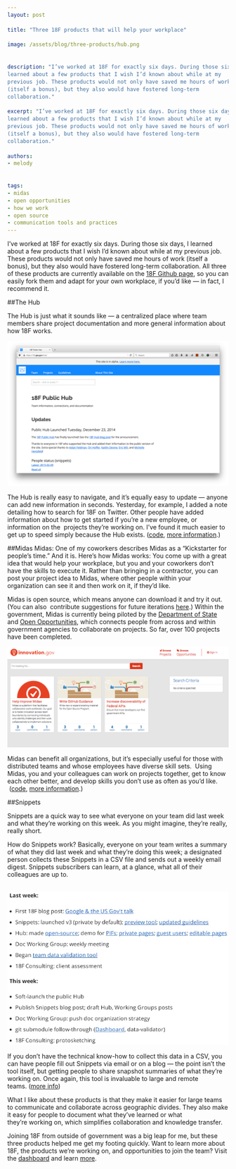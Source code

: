 ```yaml
---
layout: post

title: "Three 18F products that will help your workplace"

image: /assets/blog/three-products/hub.png


description: "I’ve worked at 18F for exactly six days. During those six days, I
learned about a few products that I wish I’d known about while at my
previous job. These products would not only have saved me hours of work
(itself a bonus), but they also would have fostered long-term
collaboration."

excerpt: "I’ve worked at 18F for exactly six days. During those six days, I
learned about a few products that I wish I’d known about while at my
previous job. These products would not only have saved me hours of work
(itself a bonus), but they also would have fostered long-term
collaboration."

authors:
- melody


tags:
- midas
- open opportunities
- how we work
- open source
- communication tools and practices
---
```


I’ve worked at 18F for exactly six days. During those six days, I
learned about a few products that I wish I’d known about while at my
previous job. These products would not only have saved me hours of work
(itself a bonus), but they also would have fostered long-term
collaboration. All three of these products are currently available on
the [18F Github
page](https://github.com/18F/),
so you can easily fork them and adapt for your own workplace, if you’d
like — in fact, I recommend it.

##The Hub

The Hub is just what it sounds like — a centralized place where team members share project documentation and more general information about how 18F works.

![A screenshot of The Hub](/assets/blog/three-products/hub.png)

The Hub is really easy to navigate, and it’s equally easy to update
— anyone can add new information in seconds. Yesterday, for example, I
added a note detailing how to search for 18F on Twitter. Other people
have added information about how to get started if you’re a new
employee, or information on the  projects they’re working on. I’ve found
it much easier to get up to speed simply because the Hub exists.
([code](https://github.com/18F/hub),
[more
information](https://18f.gsa.gov/2014/12/23/hub/).)

##Midas
Midas: One of my coworkers describes Midas as a “Kickstarter for people’s time.” And it is. Here’s how Midas works: You come up with a great idea that would help your workplace, but you and your coworkers don’t have the skills to execute it. Rather than bringing in a contractor, you can post your project idea to Midas, where other people within your organization can see it and then work on it, if they’d like.

Midas is open source, which means anyone can download it and try it out.
(You can also  contribute suggestions for future iterations
[here](https://github.com/18F/midas/issues?q=is%3Aopen+is%3Aissue+label%3A%22help+wanted%22).)
Within the government, Midas is currently being piloted by the
[Department of State](http://www.state.gov/) and [Open
Opportunities](https://www.digitalgov.gov/join-digitalgov/open-opportunities-in-digitalgov/),
which connects people from across and within government agencies to
collaborate on projects. So far, over 100 projects have been completed.

![A screenshot of Midas](/assets/blog/three-products/midas.png)

Midas can benefit all organizations, but it’s especially useful for
those with distributed teams and whose employees have diverse skill
sets.  Using Midas, you and your colleagues can work on projects
together, get to know each other better, and develop skills you don’t
use as often as you’d like.
 ([code](https://github.com/18F/midas),
[more
information](https://18f.gsa.gov/2014/07/16/midas-a-marketplace-for-innovation-in-government/).)

##Snippets

Snippets are a quick way to see what everyone on your team did last week and what they’re working on this week. As you might imagine, they’re really, really short.

How do Snippets work? Basically, everyone on your team writes a summary
of what they did last week and what they’re doing this week; a
designated person collects these Snippets in a CSV file and sends out a
weekly email digest. Snippets subscribers can learn, at a glance, what
all of their colleagues are up to.

 ![A snippet from Mike Bland, describing his workflow](/assets/blog/snippets/20141215-mbland.jpg)

If you don’t have the technical know-how to collect this data in a CSV,
you can have people fill out Snippets via email or on a blog — the point
isn’t the tool itself, but getting people to share snapshot summaries of
what they’re working on. Once again, this tool is invaluable to large
and remote teams. ([more
info](https://18f.gsa.gov/2014/12/17/snippets/))

What I like about these products is that they make it easier for large
teams to communicate and collaborate across geographic divides. They
also make it easy for people to document what they’ve learned or what
they’re working on, which simplifies collaboration and knowledge
transfer.

Joining 18F from outside of government was a big leap for me, but these
three products helped me get my footing quickly. Want to learn more
about 18F, the products we’re working on, and opportunities to join the
team? Visit the
[dashboard](https://18f.gsa.gov/dashboard/) and
learn
[more](https://18f.gsa.gov/2015/01/21/join-us/).

